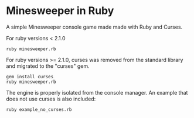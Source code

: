 # Minesweeper in Ruby
A simple Minesweeper console game made made with Ruby and Curses.

For ruby versions < 2.1.0
```
ruby minesweeper.rb
```

For ruby versions >= 2.1.0, curses was removed from the standard library and migrated to the "curses" gem.
```
gem install curses
ruby minesweeper.rb
```

The engine is properly isolated from the console manager. An example that does not use curses is also included:
```
ruby example_no_curses.rb
```